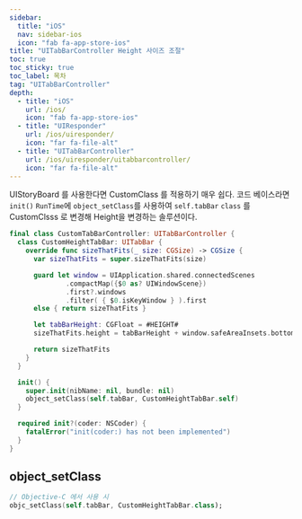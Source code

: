 ```yaml
---
sidebar:
  title: "iOS"
  nav: sidebar-ios
  icon: "fab fa-app-store-ios"
title: "UITabBarController Height 사이즈 조절"
toc: true
toc_sticky: true
toc_label: 목차
tag: "UITabBarController"
depth:
  - title: "iOS"
    url: /ios/
    icon: "fab fa-app-store-ios"
  - title: "UIResponder"
    url: /ios/uiresponder/
    icon: "far fa-file-alt"
  - title: "UITabBarController"
    url: /ios/uiresponder/uitabbarcontroller/
    icon: "far fa-file-alt"
---
```

UIStoryBoard 를 사용한다면 CustomClass 를 적용하기 매우 쉽다. 코드 베이스라면 `init()` `RunTime`에 `object_setClass`를 사용하여 `self.tabBar` `class` 를 CustomClsss 로 변경해 Height을 변경하는 솔루션이다. 

```swift
final class CustomTabBarController: UITabBarController {
  class CustomHeightTabBar: UITabBar {
    override func sizeThatFits(_ size: CGSize) -> CGSize {
      var sizeThatFits = super.sizeThatFits(size)

      guard let window = UIApplication.shared.connectedScenes
              .compactMap({$0 as? UIWindowScene})
              .first?.windows
              .filter( { $0.isKeyWindow } ).first
      else { return sizeThatFits }

      let tabBarHeight: CGFloat = #HEIGHT#
      sizeThatFits.height = tabBarHeight + window.safeAreaInsets.bottom

      return sizeThatFits
    }
  }

  init() {
    super.init(nibName: nil, bundle: nil)
    object_setClass(self.tabBar, CustomHeightTabBar.self)
  }

  required init?(coder: NSCoder) {
    fatalError("init(coder:) has not been implemented")
  }
}
```

## object_setClass

```swift
// Objective-C 에서 사용 시
objc_setClass(self.tabBar, CustomHeightTabBar.class);
```
